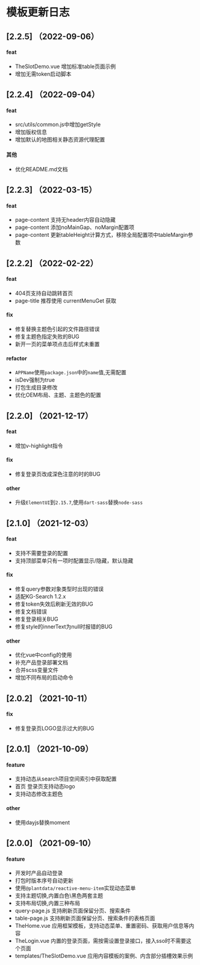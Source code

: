 # 模板更新日志

## [2.2.5] （2022-09-06）
#### feat
- TheSlotDemo.vue 增加标准table页面示例
- 增加无需token启动脚本

## [2.2.4] （2022-09-04）
#### feat
- src/utils/common.js中增加getStyle
- 增加版权信息
- 增加默认的地图相关静态资源代理配置

#### 其他
- 优化README.md文档

## [2.2.3] （2022-03-15）
#### feat
- page-content 支持无header内容自动隐藏
- page-content 添加noMainGap、noMargin配置项
- page-content 更新tableHeight计算方式，移除全局配置项中tableMargin参数

## [2.2.2] （2022-02-22）
#### feat
- 404页支持自动跳转首页
- page-title 推荐使用 currentMenuGet 获取

#### fix
- 修复替换主题色引起的文件路径错误
- 修复主题色指定失败的BUG
- 新开一页的菜单项点击后样式未重置

#### refactor
- `APPName`使用`package.json`中的`name`值,无需配置
- isDev强制为true
- 打包生成目录修改
- 优化OEM布局、主题、主题色的配置


## [2.2.0] （2021-12-17）
#### feat
- 增加v-highlight指令

#### fix
- 修复登录页改成深色注意的时的BUG

#### other
- 升级`ElementUI`到`2.15.7`,使用`dart-sass`替换`node-sass`

## [2.1.0] （2021-12-03）
#### feat
- 支持不需要登录的配置
- 支持顶部菜单只有一项时配置显示/隐藏，默认隐藏

#### fix
- 修复query参数对象类型时出现的错误
- 适配KG-Search 1.2.x
- 修复token失效后刷新无效的BUG
- 修复文档错误
- 修复登录相关BUG
- 修复style的innerText为null时报错的BUG

#### other
- 优化vue中config的使用
- 补充产品登录部署文档
- 合并scss变量文件
- 增加不同布局的启动命令

## [2.0.2] （2021-10-11）
#### fix
- 修复登录页LOGO显示过大的BUG

## [2.0.1] （2021-10-09）
#### feature
- 支持动态从search项目空间索引中获取配置
- 首页 登录页支持动态logo
- 支持动态修改主题色

#### other
- 使用dayjs替换moment

## [2.0.0] （2021-09-10）
#### feature
- 开发时产品自动登录
- 打包时版本序号自动更新
- 使用`@plantdata/reactive-menu-item`实现动态菜单
- 支持主题切换,内置白色\黑色两套主题
- 支持布局切换,内置三种布局
- query-page.js 支持刷新页面保留分页、搜索条件
- table-page.js 支持刷新页面保留分页、搜索条件的表格页面
- TheHome.vue 应用框架模板，支持动态菜单、重置密码、获取用户信息等内容
- TheLogin.vue 内置的登录页面，需按需设置登录接口，接入sso时不需要这个页面
- templates/TheSlotDemo.vue 应用内容模板的案例、内含部分插槽效果示例
